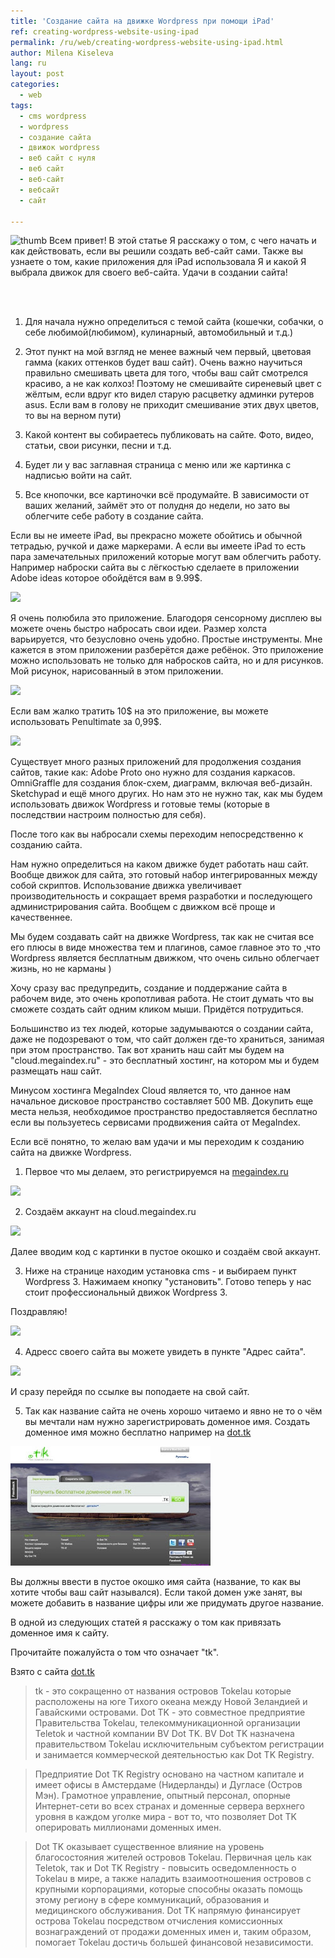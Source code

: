 ```yaml
---
title: 'Создание сайта на движке Wordpress при помощи iPad'
ref: creating-wordpress-website-using-ipad
permalink: /ru/web/creating-wordpress-website-using-ipad.html
author: Milena Kiseleva
lang: ru
layout: post
categories:
  - web
tags:
  - cms wordpress
  - wordpress
  - создание сайта
  - движок wordpress
  - веб сайт с нуля
  - веб сайт
  - веб-сайт
  - вебсайт
  - сайт

---
```


![thumb](/images/milena/cоздание-сайта.png)
Всем привет! В этой статье Я расскажу о том, с чего начать и как действовать, если вы решили создать веб-сайт сами. Также вы узнаете о том, какие приложения для iPad использовала Я и какой Я выбрала движок для своего веб-сайта.
Удачи в создании сайта!


<br><br>

1. Для начала нужно определиться с темой сайта (кошечки, собачки, о себе любимой(любимом), кулинарный, автомобильный и т.д.)

2. Этот пункт на мой взгляд не менее важный чем первый, цветовая гамма (каких оттенков будет ваш сайт). Очень важно научиться правильно смешивать цвета для того, чтобы ваш сайт смотрелся красиво, а не как колхоз! Поэтому не смешивайте сиреневый цвет с жёлтым, если вдруг кто видел старую расцветку админки рутеров asus. Если вам в голову не приходит смешивание этих двух цветов, то вы на верном пути)

3. Какой контент вы собираетесь публиковать на сайте. Фото, видео, статьи, свои рисунки, песни и т.д.

4. Будет ли у вас заглавная страница с меню или же картинка с надписью войти на сайт.

5. Все кнопочки, все картиночки всё продумайте. В зависимости от ваших желаний, займёт это от полудня до недели, но зато вы облегчите себе работу в создание сайта.

Если вы не имеете iPad, вы прекрасно можете обойтись и обычной тетрадью, ручкой и даже маркерами. А если вы имеете iPad то есть пара замечательных приложений которые могут вам облегчить работу. Например наброски сайта вы с лёгкостью сделаете в приложении Adobe ideas которое обойдётся вам в 9.99$.

![](/images/milena/cоздание-сайта-1.jpg)

Я очень полюбила это приложение. Благодоря сенсорному дисплею вы можете очень быстро набросать свои идеи. Размер холста варьируется, что безусловно очень удобно. Простые инструменты. Мне кажется в этом приложении разберётся даже ребёнок. Это приложение можно использовать не только для набросков сайта, но и для рисунков. 
Мой рисунок, нарисованный в этом приложении.

![](/images/milena/cоздание-сайта-2.jpg)

Если вам жалко тратить 10$ на это приложение, вы можете использовать Penultimate за 0,99$.

![](/images/milena/cоздание-сайта-3.jpg)

Существует много разных приложений для продолжения создания сайтов, такие как:
Adobe Proto оно нужно для создания каркасов.
OmniGraffle для создания блок-схем, диаграмм, включая веб-дизайн. Sketchypad и ещё много других. Но нам это не нужно так, как мы будем использовать движок Wordpress и готовые темы (которые в последствии настроим полностью для себя).


После того как вы набросали схемы переходим непосредственно к созданию сайта.



Нам нужно определиться на каком движке будет работать наш сайт. Вообще движок для сайта, это готовый набор интегрированных между собой скриптов. Использование движка увеличивает производительность и сокращает время разработки и последующего администрирования сайта. Вообщем с движком всё проще и качественнее.

Мы будем создавать сайт на движке Wordpress, так как не считая все его плюсы в виде множества тем и плагинов, самое главное это то ,что Wordpress является бесплатным движком, что очень сильно облегчает жизнь, но не карманы )

Хочу сразу вас предупредить, создание и поддержание сайта в рабочем виде, это очень кропотливая работа. Не стоит думать что вы сможете создать сайт одним кликом мыши. Придётся потрудиться.

Большинство из тех людей, которые задумываются о создании сайта, даже не подозревают о том, что сайт должен где-то храниться, занимая при этом пространство. Так вот хранить наш сайт мы будем на "cloud.megaindex.ru" - это бесплатный хостинг, на котором мы и будем размещать наш сайт.

Минусом хостинга MegaIndex Cloud является то, что данное нам начальное дисковое пространство составляет 500 MB. Докупить еще места нельзя, необходимое пространство предоставляется бесплатно если вы пользуетесь сервисами продвижения сайта от MegaIndex.

Если всё понятно, то желаю вам удачи и мы переходим к созданию сайта на движке Wordpress.

1) Первое что мы делаем, это регистрируемся на [megaindex.ru](https://www.megaindex.ru)

![](/images/milena/cоздание-сайта-4.jpg)


2) Создаём аккаунт на cloud.megaindex.ru

![](/images/milena/cоздание-сайта-5.jpg)


Далее вводим код с картинки в пустое окошко и создаём свой аккаунт.

3) Ниже на странице находим установка cms - и выбираем пункт Wordpress 3. Нажимаем кнопку "установить". Готово теперь у нас стоит профессиональный движок Wordpress 3.

Поздравляю!

![](/images/milena/cоздание-сайта-6.jpg)

4) Адресс своего сайта вы можете увидеть в пункте "Адрес сайта".

![](/images/milena/cоздание-сайта-7.jpg)


И сразу перейдя по ссылке вы поподаете на свой сайт.

5) Так как название сайта не очень хорошо читаемо и явно не то о чём вы мечтали нам нужно зарегистрировать доменное имя. Создать доменное имя можно бесплатно например на [dot.tk](https://www.dot.tk)

![](/images/milena/8.jpg)


Вы должны ввести в пустое окошко имя сайта (название, то как вы хотите чтобы ваш сайт назывался). Если такой домен уже занят, вы можете добавить в название цифры или же придумать другое название.

В одной из следующих статей я расскажу о том как привязать доменное имя к сайту.

Прочитайте пожалуйста о том что означает "tk".

Взято с сайта [dot.tk](https://www.dot.tk)

> tk - это сокращенно от названия островов Tokelau которые расположены на юге Tихого океана между Новой Зеландией и Гавайскими островами. Dot TK - это совместное предприятие Правительства Tokelau, телекоммуникационной организации Teletok и частной компании BV Dot TK. BV Dot TK назначена правительством Tokelau исключительным субъектом регистрации и занимается коммерческой деятельностью как Dot TK Registry.

> Предприятие Dot TK Registry основано на частном капитале и имеет офисы в Амстердаме (Нидерланды) и Дугласе (Остров Мэн). Грамотное управление, опытный персонал, опорные Интернет-сети во всех странах и доменные сервера верхнего уровня в каждом уголке мира - вот то, что позволяет Dot TK оперировать миллионами доменных имен.

> Dot TK оказывает существенное влияние на уровень благосостояния жителей островов Tokelau. Первичная цель как Teletok, так и Dot TK Registry - повысить осведомленность о Tokelau в мире, а также наладить взаимоотношения островов с крупными корпорациями, которые способны оказать помощь этому региону в сфере коммуникаций, образования и медицинского обслуживания. Dot TK напрямую финансирует острова Tokelau посредством отчисления комиссионных вознаграждений от продажи доменных имен и, таким образом, помогает Tokelau достичь большей финансовой независимости.